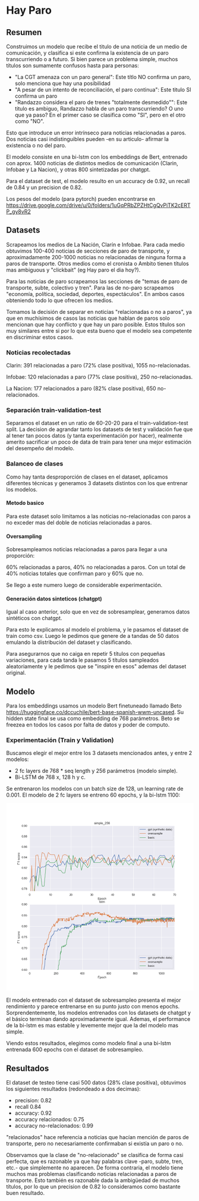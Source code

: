 # Hay Paro

## Resumen

Construimos un modelo que recibe el titulo de una noticia de un medio de comunicación, y clasifica si este confirma la existencia de un paro transcurriendo o a futuro. Si bien parece un problema simple, muchos títulos son sumamente confusos hasta para personas:

- "La CGT amenaza con un paro general": Este títlo NO confirma un paro, solo menciona que hay una posibilidad 
- "A pesar de un intento de reconciliación, el paro continua": Este titulo SI confirma un paro
- "Randazzo considera el paro de trenes "totalmente desmedido"": Este titulo es ambiguo, Randazzo habla de un paro transcurriendo? O uno que ya paso? En el primer caso se clasifica como "SI", pero en el otro como "NO".

Esto que introduce un error intrínseco para noticias relacionadas a paros. Dos noticias casi indistinguibles pueden -en su articulo- afirmar la existencia o no del paro.

El modelo consiste en una bi-lstm con los embeddings de Bert, entrenado con aprox. 1400 noticias de distintos medios de comunicación (Clarin, Infobae y La Nacion), y otras 800 sintetizadas por chatgpt.

Para el dataset de test, el modelo resulto en un accuracy de 0.92, un recall de 0.84 y un precision de 0.82.

Los pesos del modelo (para pytorch) pueden encontrarse en https://drive.google.com/drive/u/0/folders/1uGqPRbZPZHtCgQvPiTK2cERTP_gy8vR2

## Datasets

Scrapeamos los medios de La Nación, Clarín e Infobae. Para cada medio obtuvimos 100-400 noticias de secciones de paro de transporte, y aproximadamente 200-1000 noticias no relacionadas de ninguna forma a paros de transporte. Otros medios como el cronista o Ambito tienen títulos mas ambiguous y "clickbait" (eg Hay paro el dia hoy?).

Para las noticias de paro scrapeamos las secciones de "temas de paro de transporte, 
subte, colectivo y tren". Para las de no-paro scrapeamos "economía, política, sociedad, deportes, espectáculos". En ambos casos obteniendo todo lo que ofrecen los medios.

Tomamos la decisión de separar en noticias "relacionadas o no a paros", ya que en muchísimos de casos las noticias que hablan de paros solo mencionan que hay conflicto y que hay un paro posible. Estos títulos son muy similares entre si por lo que esta bueno que el modelo sea competente en discriminar estos casos.

### Noticias recolectadas

Clarin: 391 relacionadas a paro (72% clase positiva), 1055 no-relacionadas.

Infobae: 120 relacionadas a paro (77% clase positiva), 250 no-relacionadas.

La Nacion: 177 relacionados a paro (82% clase positiva), 650 no-relacionados.   

### Separación train-validation-test

Separamos el dataset en un ratio de 60-20-20 para el train-validation-test split. La decision de agrandar tanto los datasets de test y validación fue que al tener tan pocos datos (y tanta experimentación por hacer), realmente amerito sacrificar un poco de data de train para tener una mejor estimación del desempeño del modelo. 

### Balanceo de clases 

Como hay tanta desproporción de clases en el dataset, aplicamos diferentes técnicas y generamos 3 datasets distintos con los que entrenar los modelos.

#### Metodo basico

Para este dataset solo limitamos a las noticias no-relacionadas con paros a no exceder mas del doble de noticias relacionadas a paros.  

#### Oversampling

Sobresampleamos noticias relacionadas a paros para llegar a una proporción:

60% relacionadas a paros, 40% no relacionadas a paros. Con un total de 40% noticias totales que confirman paro y 60% que no.

Se llego a este numero luego de considerable experimentación.

#### Generación datos sinteticos (chatgpt)

Igual al caso anterior, solo que en vez de sobresamplear, generamos datos sintéticos con chatgpt.

Para esto le explicamos al modelo el problema, y le pasamos el dataset de train como csv. Luego le pedimos que genere de a tandas de 50 datos emulando la distribución del dataset y clasificando.

Para asegurarnos que no caiga en repetir 5 títulos con pequeñas variaciones, para cada tanda le pasamos 5 títulos sampleados aleatoriamente y le pedimos que se "inspire en esos" ademas del dataset original.

## Modelo

Para los embeddings usamos un modelo Bert finetuneado llamado Beto https://huggingface.co/dccuchile/bert-base-spanish-wwm-uncased. Su hidden state final se usa como embedding de 768 parámetros. Beto se freezea en todos los casos por falta de datos y poder de computo.

### Experimentación (Train y Validation)

Buscamos elegir el mejor entre los 3 datasets mencionados antes, y entre 2 modelos:

- 2 fc layers de 768 * seq length y 256 parámetros (modelo simple). 
- Bi-LSTM de 768 x, 128 h y c. 

Se entrenaron los modelos con un batch size de 128, un learning rate de 0.001. El modelo de 2 fc layers se entreno 60 epochs, y la bi-lstm 1100:

<img src="Modelo/train_graphs/train_graph.png"></img>

El modelo entrenado con el dataset de sobresampleo presenta el mejor rendimiento y parece entrenarse en su punto justo con menos epochs. Sorprendentemente, los modelos entrenados con los datasets de chatgpt y el básico terminan dando aproximadamente igual. Ademas, el performance de la bi-lstm es mas estable y levemente mejor que la del modelo mas simple.

Viendo estos resultados, elegimos como modelo final a una bi-lstm entrenada 600 epochs con el dataset de sobresampleo.

## Resultados

El dataset de testeo tiene casi 500 datos (28% clase positiva), obtuvimos los siguientes resultados (redondeado a dos decimas):

- precision: 0.82
- recall 0.84
- accuracy: 0.92
- accuracy relacionados: 0.75
- accuracy no-relacionados: 0.99

"relacionados" hace referencia a noticias que hacían mención de paros de transporte, pero no necesariamente confirmaban si existía un paro o no.

Observamos que la clase de "no-relacionado" se clasifica de forma casi perfecta, que es razonable ya que hay palabras clave -paro, subte, tren, etc.- que simplemente no aparecen. De forma contraria, el modelo tiene muchos mas problemas clasificando noticias relacionadas a paros de transporte. Esto también es razonable dada la ambigüedad de muchos títulos, por lo que un precision de 0.82 lo consideramos como bastante buen resultado.
